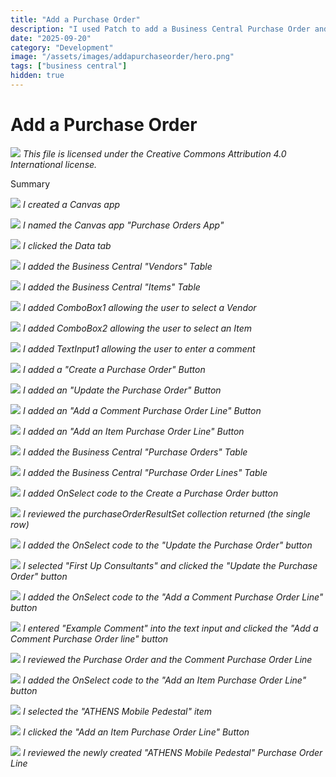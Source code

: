```yaml
---
title: "Add a Purchase Order"
description: "I used Patch to add a Business Central Purchase Order and to add Purchase Order Lines"
date: "2025-09-20"
category: "Development"
image: "/assets/images/addapurchaseorder/hero.png"
tags: ["business central"]
hidden: true
---
```


# Add a Purchase Order

![](/assets/images/addapurchaseorder/office-365-icon-500x500.png)
*This file is licensed under the Creative Commons Attribution 4.0 International license.*


Summary

![](/assets/images/addapurchaseorder/screenshot-2024-02-21-at-8.20.01-pm-1836x642.png)
*I created a Canvas app*

![](/assets/images/addapurchaseorder/screenshot-2024-02-21-at-8.20.16-pm-1836x839.png)
*I named the Canvas app "Purchase Orders App"*

![](/assets/images/addapurchaseorder/screenshot-2024-02-21-at-8.20.32-pm-1836x646.png)
*I clicked the Data tab*

![](/assets/images/addapurchaseorder/screenshot-2024-02-21-at-8.21.02-pm-1836x797.png)
*I added the Business Central "Vendors" Table*

![](/assets/images/addapurchaseorder/screenshot-2024-02-21-at-8.21.25-pm-1836x704.png)
*I added the Business Central "Items" Table*

![](/assets/images/addapurchaseorder/screenshot-2024-02-21-at-8.22.09-pm-1836x786.png)
*I added ComboBox1 allowing the user to select a Vendor*

![](/assets/images/addapurchaseorder/screenshot-2024-02-21-at-8.22.37-pm-1836x812.png)
*I added ComboBox2 allowing the user to select an Item*

![](/assets/images/addapurchaseorder/screenshot-2024-02-21-at-8.24.10-pm-1836x576.png)
*I added TextInput1 allowing the user to enter a comment*

![](/assets/images/addapurchaseorder/screenshot-2024-02-21-at-8.24.48-pm-1836x588.png)
*I added a "Create a Purchase Order" Button*

![](/assets/images/addapurchaseorder/screenshot-2024-02-21-at-8.25.29-pm-1836x506.png)
*I added an "Update the Purchase Order" Button*

![](/assets/images/addapurchaseorder/screenshot-2024-02-21-at-8.26.13-pm-1836x542.png)
*I added an "Add a Comment Purchase Order Line" Button*

![](/assets/images/addapurchaseorder/screenshot-2024-02-21-at-8.26.57-pm-1836x541.png)
*I added an "Add an Item Purchase Order Line" Button*

![](/assets/images/addapurchaseorder/screenshot-2024-02-21-at-8.31.13-pm-1836x787.png)
*I added the Business Central "Purchase Orders" Table*

![](/assets/images/addapurchaseorder/screenshot-2024-02-21-at-8.31.27-pm-1836x702.png)
*I added the Business Central "Purchase Order Lines" Table*

![](/assets/images/addapurchaseorder/screenshot-2024-02-21-at-8.42.25-pm-1836x606.png)
*I added OnSelect code to the Create a Purchase Order button*

![](/assets/images/addapurchaseorder/screenshot-2024-02-21-at-8.44.22-pm-1836x586.png)
*I reviewed the purchaseOrderResultSet collection returned (the single row)*

![](/assets/images/addapurchaseorder/screenshot-2024-02-21-at-8.46.35-pm-1836x623.png)
*I added the OnSelect code to the "Update the Purchase Order" button*

![](/assets/images/addapurchaseorder/screenshot-2024-02-21-at-8.46.49-pm-1836x503.png)
*I selected "First Up Consultants" and clicked the "Update the Purchase Order" button*

![](/assets/images/addapurchaseorder/screenshot-2024-02-21-at-8.49.22-pm-1836x547.png)
*I added the OnSelect code to the "Add a Comment Purchase Order Line" button*

![](/assets/images/addapurchaseorder/screenshot-2024-02-21-at-8.49.41-pm-1836x502.png)
*I entered "Example Comment" into the text input and clicked the "Add a Comment Purchase Order line" button*

![](/assets/images/addapurchaseorder/screenshot-2024-02-21-at-8.50.19-pm-1836x684.png)
*I reviewed the Purchase Order and the Comment Purchase Order Line*

![](/assets/images/addapurchaseorder/screenshot-2024-02-21-at-8.51.50-pm-1836x568.png)
*I added the OnSelect code to the "Add an Item Purchase Order Line" button*

![](/assets/images/addapurchaseorder/screenshot-2024-02-21-at-8.52.01-pm-1836x687.png)
*I selected the "ATHENS Mobile Pedestal" item*

![](/assets/images/addapurchaseorder/screenshot-2024-02-21-at-8.52.10-pm-1836x511.png)
*I clicked the "Add an Item Purchase Order Line" Button*

![](/assets/images/addapurchaseorder/screenshot-2024-02-21-at-8.52.43-pm-1836x733.png)
*I reviewed the newly created "ATHENS Mobile Pedestal" Purchase Order Line*
